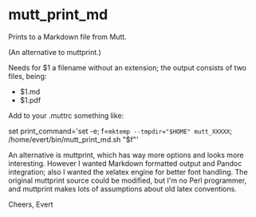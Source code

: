 # mutt_print_md

Prints to a Markdown file from Mutt.

(An alternative to muttprint.)

Needs for $1 a filename without an extension; the output consists of two files, being:

- $1.md
- $1.pdf

Add to your .muttrc something like:

  set print_command='set -e; f=`mktemp --tmpdir="$HOME" mutt_XXXXX`; /home/evert/bin/mutt_print_md.sh "$f"'

An alternative is muttprint, which has way more options and looks more interesting.
However I wanted Markdown formatted output and Pandoc integration;
also I wanted the xelatex engine for better font handling.
The original muttprint source could be modified, but I'm no Perl programmer,
and muttprint makes lots of assumptions about old latex conventions.

Cheers, Evert
